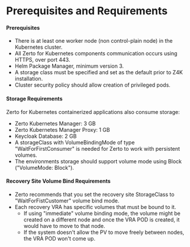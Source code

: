 # Prerequisites and Requirements


#### Prerequisites

- There is at least one worker node (non control-plain node) in the Kubernetes cluster.
- All Zerto for Kubernetes components communication occurs using HTTPS, over port 443.
- Helm Package Manager, minimum version 3.
- A storage class must be specified and set as the default prior to Z4K installation.
- Cluster security policy should allow creation of privileged pods.


#### Storage Requirements

Zerto for Kubernetes containerized applications also consume storage:
 - Zerto Kubernetes Manager: 3 GB
 - Zerto Kubernetes Manager Proxy: 1 GB
 - Keycloak Database: 2 GB
 - A storageClass with VolumeBindingMode of type "WaitForFirstConsumer" is needed for Zerto to work with persistent volumes.
 - The environments storage should support volume mode using Block ("VolumeMode: Block").


#### Recovery Site Volume Bind Requirements

- Zerto recommends that you set the recovery site StorageClass to "WaitForFistCustomer" volume bind mode.
- Each recovery VRA has specific volumes that must be bound to it.
  - If using "immediate" volume binding mode, the volume might be created on a different node and once the VRA POD is created, it would have to move to that node.
  - If the system doesn't allow the PV to move freely between nodes, the VRA POD won't come up.</span>
